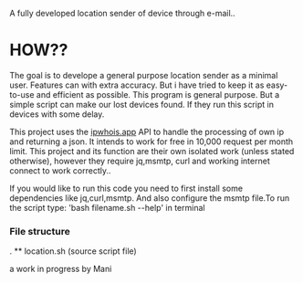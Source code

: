 A fully developed location sender of device through e-mail..

# HOW??
The goal is to develope a general purpose location sender as a 
minimal user. Features can with extra accuracy. But i have tried
to keep it as easy-to-use and efficient as possible.
This program is general purpose. But a simple script can make our lost
devices found. If they run this script in devices with some delay.

This project uses the [ipwhois.app](https://www.ipwhois.app/) API to handle
the processing of own ip and returning a json. It intends to work for free
in 10,000 request per month limit. This project and its function are their
own isolated work (unless stated otherwise), however they require jq,msmtp,
curl and working internet connect to work correctly..

If you would like to run this code you need to first install some dependencies like
jq,curl,msmtp. And also configure the msmtp file.To run the script type: 
'bash filename.sh --help' in terminal 

### File structure
. ** location.sh 		(source script file)

a work in progress by Mani
